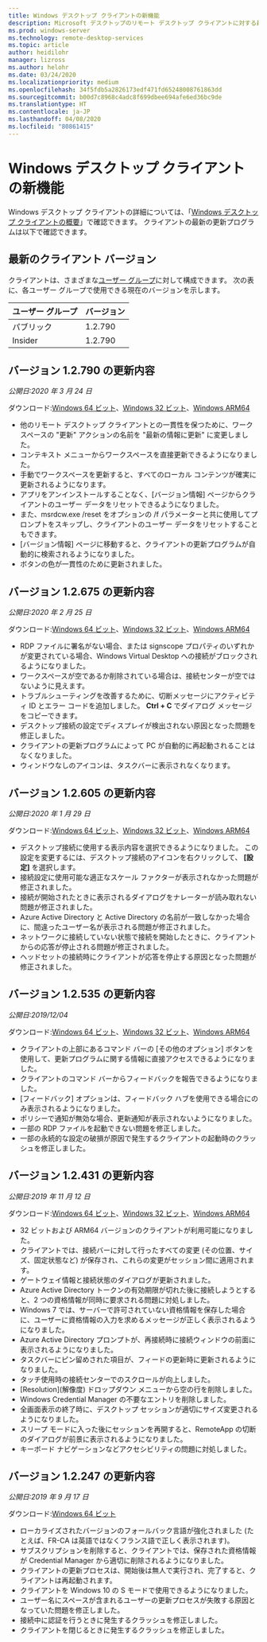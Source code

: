 ```yaml
---
title: Windows デスクトップ クライアントの新機能
description: Microsoft デスクトップのリモート デスクトップ クライアントに対する最近の変更について説明します
ms.prod: windows-server
ms.technology: remote-desktop-services
ms.topic: article
author: heidilohr
manager: lizross
ms.author: helohr
ms.date: 03/24/2020
ms.localizationpriority: medium
ms.openlocfilehash: 34f5fdb5a2826173edf471fd65248008761863dd
ms.sourcegitcommit: b00d7c8968c4adc8f699dbee694afe6ed36bc9de
ms.translationtype: HT
ms.contentlocale: ja-JP
ms.lasthandoff: 04/08/2020
ms.locfileid: "80861415"
---
```

# <a name="whats-new-in-the-windows-desktop-client"></a>Windows デスクトップ クライアントの新機能

Windows デスクトップ クライアントの詳細については、「[Windows デスクトップ クライアントの概要](windowsdesktop.md)」で確認できます。 クライアントの最新の更新プログラムは以下で確認できます。

## <a name="latest-client-versions"></a>最新のクライアント バージョン

クライアントは、さまざまな[ユーザー グループ](windowsdesktop-admin.md#configure-user-groups)に対して構成できます。 次の表に、各ユーザー グループで使用できる現在のバージョンを示します。

|ユーザー グループ |バージョン  |
|-----------|---------|
|パブリック     |1.2.790  |
|Insider    |1.2.790  |

## <a name="updates-for-version-12790"></a>バージョン 1.2.790 の更新内容

*公開日:2020 年 3 月 24 日*

ダウンロード:[Windows 64 ビット](https://query.prod.cms.rt.microsoft.com/cms/api/am/binary/RE4siSh)、[Windows 32 ビット](https://query.prod.cms.rt.microsoft.com/cms/api/am/binary/RE4siSi)、[Windows ARM64](https://query.prod.cms.rt.microsoft.com/cms/api/am/binary/RE4sllb)

- 他のリモート デスクトップ クライアントとの一貫性を保つために、ワークスペースの "更新" アクションの名前を "最新の情報に更新" に変更しました。
- コンテキスト メニューからワークスペースを直接更新できるようになりました。
- 手動でワークスペースを更新すると、すべてのローカル コンテンツが確実に更新されるようになります。
- アプリをアンインストールすることなく、[バージョン情報] ページからクライアントのユーザー データをリセットできるようになりました。
- また、msrdcw.exe /reset をオプションの /f パラメーターと共に使用してプロンプトをスキップし、クライアントのユーザー データをリセットすることもできます。
- [バージョン情報] ページに移動すると、クライアントの更新プログラムが自動的に検索されるようになりました。
- ボタンの色が一貫性のために更新されました。

## <a name="updates-for-version-12675"></a>バージョン 1.2.675 の更新内容

*公開日:2020 年 2 月 25 日*

ダウンロード:[Windows 64 ビット](https://query.prod.cms.rt.microsoft.com/cms/api/am/binary/RE4qeak)、[Windows 32 ビット](https://query.prod.cms.rt.microsoft.com/cms/api/am/binary/RE4qm7h)、[Windows ARM64](https://query.prod.cms.rt.microsoft.com/cms/api/am/binary/RE4qm7g)

- RDP ファイルに署名がない場合、または signscope プロパティのいずれかが変更されている場合、Windows Virtual Desktop への接続がブロックされるようになりました。
- ワークスペースが空であるか削除されている場合は、接続センターが空ではないように見えます。
- トラブルシューティングを改善するために、切断メッセージにアクティビティ ID とエラー コードを追加しました。 **Ctrl + C** でダイアログ メッセージをコピーできます。
- デスクトップ接続の設定でディスプレイが検出されない原因となった問題を修正しました。
- クライアントの更新プログラムによって PC が自動的に再起動されることはなくなりました。
- ウィンドウなしのアイコンは、タスクバーに表示されなくなります。

## <a name="updates-for-version-12605"></a>バージョン 1.2.605 の更新内容

*公開日:2020 年 1 月 29 日*

ダウンロード:[Windows 64 ビット](https://query.prod.cms.rt.microsoft.com/cms/api/am/binary/RE4oHrD)、[Windows 32 ビット](https://query.prod.cms.rt.microsoft.com/cms/api/am/binary/RE4oJZs)、[Windows ARM64](https://query.prod.cms.rt.microsoft.com/cms/api/am/binary/RE4oXhD)

- デスクトップ接続に使用する表示内容を選択できるようになりました。 この設定を変更するには、デスクトップ接続のアイコンを右クリックして、 **[設定]** を選択します。
- 接続設定に使用可能な適正なスケール ファクターが表示されなかった問題が修正されました。
- 接続が開始されたときに表示されるダイアログをナレーターが読み取れない問題が修正されました。
- Azure Active Directory と Active Directory の名前が一致しなかった場合に、間違ったユーザー名が表示される問題が修正されました。
- ネットワークに接続していない状態で接続を開始したときに、クライアントからの応答が停止される問題が修正されました。
- ヘッドセットの接続時にクライアントが応答を停止する原因となった問題が修正されました。

## <a name="updates-for-version-12535"></a>バージョン 1.2.535 の更新内容

*公開日:2019/12/04*

ダウンロード:[Windows 64 ビット](https://query.prod.cms.rt.microsoft.com/cms/api/am/binary/RE4k7jH)、[Windows 32 ビット](https://query.prod.cms.rt.microsoft.com/cms/api/am/binary/RE4k7jL)、[Windows ARM64](https://query.prod.cms.rt.microsoft.com/cms/api/am/binary/RE4k27O)

- クライアントの上部にあるコマンド バーの [その他のオプション] ボタンを使用して、更新プログラムに関する情報に直接アクセスできるようになりました。
- クライアントのコマンド バーからフィードバックを報告できるようになりました。
- [フィードバック] オプションは、フィードバック ハブを使用できる場合にのみ表示されるようになりました。
- ポリシーで通知が無効な場合、更新通知が表示されないようになりました。
- 一部の RDP ファイルを起動できない問題を修正しました。
- 一部の永続的な設定の破損が原因で発生するクライアントの起動時のクラッシュを修正しました。

## <a name="updates-for-version-12431"></a>バージョン 1.2.431 の更新内容

*公開日:2019 年 11 月 12 日*

ダウンロード:[Windows 64 ビット](https://query.prod.cms.rt.microsoft.com/cms/api/am/binary/RE48kow)、[Windows 32 ビット](https://query.prod.cms.rt.microsoft.com/cms/api/am/binary/RE48koA)、[Windows ARM64](https://query.prod.cms.rt.microsoft.com/cms/api/am/binary/RE48zYj)

- 32 ビットおよび ARM64 バージョンのクライアントが利用可能になりました。
- クライアントでは、接続バーに対して行ったすべての変更 (その位置、サイズ、固定状態など) が保存され、これらの変更がセッション間に適用されます。
- ゲートウェイ情報と接続状態のダイアログが更新されました。
- Azure Active Directory トークンの有効期限が切れた後に接続しようとすると、2 つの資格情報が同時に要求される問題に対処しました。
- Windows 7 では、サーバーで許可されていない資格情報を保存した場合に、ユーザーに資格情報の入力を求めるメッセージが正しく表示されるようになりました。
- Azure Active Directory プロンプトが、再接続時に接続ウィンドウの前面に表示されるようになりました。
- タスクバーにピン留めされた項目が、フィードの更新時に更新されるようになりました。
- タッチ使用時の接続センターでのスクロールが向上しました。
- [Resolution]\(解像度\) ドロップダウン メニューから空の行を削除しました。
- Windows Credential Manager の不要なエントリを削除しました。
- 全画面表示の終了時に、デスクトップ セッションが適切にサイズ変更されるようになりました。
- スリープ モードに入った後にセッションを再開すると、RemoteApp の切断のダイアログが前景に表示されるようになりました。
- キーボード ナビゲーションなどアクセシビリティの問題に対処しました。

## <a name="updates-for-version-12247"></a>バージョン 1.2.247 の更新内容

*公開日:2019 年 9 月 17 日*

ダウンロード:[Windows 64 ビット](https://query.prod.cms.rt.microsoft.com/cms/api/am/binary/RE3LkSa)

- ローカライズされたバージョンのフォールバック言語が強化されました (たとえば、FR-CA は英語ではなくフランス語で正しく表示されます)。
- サブスクリプションを削除すると、クライアントでは、保存された資格情報が Credential Manager から適切に削除されるようになりました。
- クライアントの更新プロセスは、開始後は無人で実行され、完了すると、クライアントは再起動されます。
- クライアントを Windows 10 の S モードで使用できるようになりました。
- ユーザー名にスペースが含まれるユーザーの更新プロセスが失敗する原因となっていた問題を修正しました。
- 接続中に認証を行うときに発生するクラッシュを修正しました。
- クライアントを閉じるときに発生するクラッシュを修正しました。

